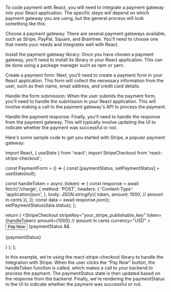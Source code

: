 
To code payment with React, you will need to integrate a payment gateway into your React application. The specific steps will depend on which payment gateway you are using, but the general process will look something like this:

Choose a payment gateway: There are several payment gateways available, such as Stripe, PayPal, Square, and Braintree. You'll need to choose one that meets your needs and integrates well with React.

Install the payment gateway library: Once you have chosen a payment gateway, you'll need to install its library in your React application. This can be done using a package manager such as npm or yarn.

Create a payment form: Next, you'll need to create a payment form in your React application. This form will collect the necessary information from the user, such as their name, email address, and credit card details.

Handle the form submission: When the user submits the payment form, you'll need to handle the submission in your React application. This will involve making a call to the payment gateway's API to process the payment.

Handle the payment response: Finally, you'll need to handle the response from the payment gateway. This will typically involve updating the UI to indicate whether the payment was successful or not.

Here's some sample code to get you started with Stripe, a popular payment gateway:


import React, { useState } from 'react';
import StripeCheckout from 'react-stripe-checkout';

const PaymentForm = () => {
  const [paymentStatus, setPaymentStatus] = useState(null);

  const handleToken = async (token) => {
    const response = await fetch('/charge', {
      method: 'POST',
      headers: {
        'Content-Type': 'application/json',
      },
      body: JSON.stringify({
        token,
        amount: 1000, // amount in cents
      }),
    });
    const data = await response.json();
    setPaymentStatus(data.status);
  };

  return (
    <StripeCheckout
      stripeKey="your_stripe_publishable_key"
      token={handleToken}
      amount={1000} // amount in cents
      currency="USD"
    >
      <button>Pay Now</button>
    </StripeCheckout>
    {paymentStatus && <p>{paymentStatus}</p>}
  );
};


In this example, we're using the react-stripe-checkout library to handle the integration with Stripe. When the user clicks the "Pay Now" button, the handleToken function is called, which makes a call to your backend to process the payment. The paymentStatus state is then updated based on the response from the backend. Finally, we're rendering the paymentStatus to the UI to indicate whether the payment was successful or not.
